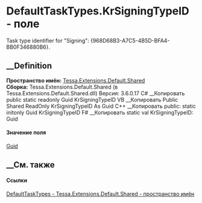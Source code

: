 # DefaultTaskTypes.KrSigningTypeID - поле
Task type identifier for "Signing": {968D68B3-A7C5-4B5D-BFA4-BB0F346880B6}.
## __Definition
 **Пространство имён:**
[Tessa.Extensions.Default.Shared](N_Tessa_Extensions_Default_Shared.htm)  
 **Сборка:** Tessa.Extensions.Default.Shared (в
Tessa.Extensions.Default.Shared.dll) Версия: 3.6.0.17
C# __Копировать
     public static readonly Guid KrSigningTypeID
VB __Копировать
     Public Shared ReadOnly KrSigningTypeID As Guid
C++ __Копировать
     public:
    static initonly Guid KrSigningTypeID
F# __Копировать
     static val KrSigningTypeID: Guid
#### Значение поля
[Guid](https://learn.microsoft.com/dotnet/api/system.guid)
##  __См. также
#### Ссылки
[DefaultTaskTypes - ](T_Tessa_Extensions_Default_Shared_DefaultTaskTypes.htm)
[Tessa.Extensions.Default.Shared - пространство
имён](N_Tessa_Extensions_Default_Shared.htm)
